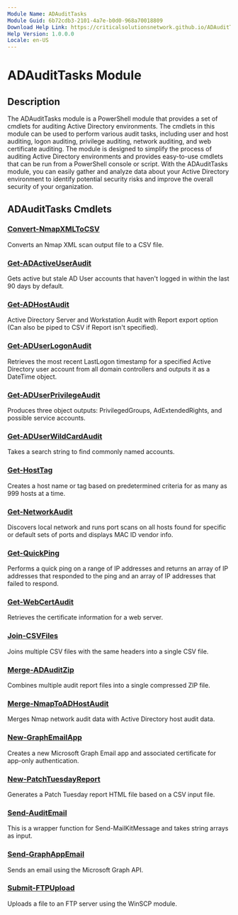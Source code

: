```yaml
---
Module Name: ADAuditTasks
Module Guid: 6b72cdb3-2101-4a7e-b0d0-968a70018809
Download Help Link: https://criticalsolutionsnetwork.github.io/ADAuditTasks/CAB
Help Version: 1.0.0.0
Locale: en-US
---
```


# ADAuditTasks Module
## Description
The ADAuditTasks module is a PowerShell module that provides a set of cmdlets for auditing Active Directory environments. The cmdlets in this module can be used to perform various audit tasks, including user and host auditing, logon auditing, privilege auditing, network auditing, and web certificate auditing. The module is designed to simplify the process of auditing Active Directory environments and provides easy-to-use cmdlets that can be run from a PowerShell console or script. With the ADAuditTasks module, you can easily gather and analyze data about your Active Directory environment to identify potential security risks and improve the overall security of your organization.

## ADAuditTasks Cmdlets
### [Convert-NmapXMLToCSV](Convert-NmapXMLToCSV)
Converts an Nmap XML scan output file to a CSV file.

### [Get-ADActiveUserAudit](Get-ADActiveUserAudit)
Gets active but stale AD User accounts that haven't logged in within the last 90 days by default.

### [Get-ADHostAudit](Get-ADHostAudit)
Active Directory Server and Workstation Audit with Report export option (Can also be piped to CSV if Report isn't specified).

### [Get-ADUserLogonAudit](Get-ADUserLogonAudit)
Retrieves the most recent LastLogon timestamp for a specified Active Directory user account from all domain controllers and outputs it as a DateTime object.

### [Get-ADUserPrivilegeAudit](Get-ADUserPrivilegeAudit)
Produces three object outputs: PrivilegedGroups, AdExtendedRights, and possible service accounts.

### [Get-ADUserWildCardAudit](Get-ADUserWildCardAudit)
Takes a search string to find commonly named accounts.

### [Get-HostTag](Get-HostTag)
Creates a host name or tag based on predetermined criteria for as many as 999 hosts at a time.

### [Get-NetworkAudit](Get-NetworkAudit)
Discovers local network and runs port scans on all hosts found for specific or default sets of ports and displays MAC ID vendor info.

### [Get-QuickPing](Get-QuickPing)
Performs a quick ping on a range of IP addresses and returns an array of IP addresses
that responded to the ping and an array of IP addresses that failed to respond.

### [Get-WebCertAudit](Get-WebCertAudit)
Retrieves the certificate information for a web server.

### [Join-CSVFiles](Join-CSVFiles)
Joins multiple CSV files with the same headers into a single CSV file.

### [Merge-ADAuditZip](Merge-ADAuditZip)
Combines multiple audit report files into a single compressed ZIP file.

### [Merge-NmapToADHostAudit](Merge-NmapToADHostAudit)
Merges Nmap network audit data with Active Directory host audit data.

### [New-GraphEmailApp](New-GraphEmailApp)
Creates a new Microsoft Graph Email app and associated certificate for app-only authentication.

### [New-PatchTuesdayReport](New-PatchTuesdayReport)
Generates a Patch Tuesday report HTML file based on a CSV input file.

### [Send-AuditEmail](Send-AuditEmail)
This is a wrapper function for Send-MailKitMessage and takes string arrays as input.

### [Send-GraphAppEmail](Send-GraphAppEmail)
Sends an email using the Microsoft Graph API.

### [Submit-FTPUpload](Submit-FTPUpload)
Uploads a file to an FTP server using the WinSCP module.